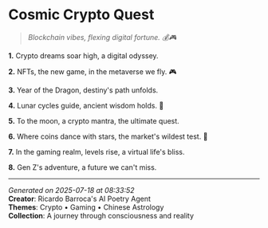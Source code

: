 # Cosmic Crypto Quest

> *Blockchain vibes, flexing digital fortune. 💰🎮*

**1.** Crypto dreams soar high, a digital odyssey.


**2.** NFTs, the new game, in the metaverse we fly. 🎮


**3.** Year of the Dragon, destiny's path unfolds.


**4.** Lunar cycles guide, ancient wisdom holds. 🐲


**5.** To the moon, a crypto mantra, the ultimate quest.


**6.** Where coins dance with stars, the market's wildest test. 🚀


**7.** In the gaming realm, levels rise, a virtual life's bliss.


**8.** Gen Z's adventure, a future we can't miss.



---

*Generated on 2025-07-18 at 08:33:52*  
**Creator**: Ricardo Barroca's AI Poetry Agent  
**Themes**: Crypto • Gaming • Chinese Astrology  
**Collection**: A journey through consciousness and reality